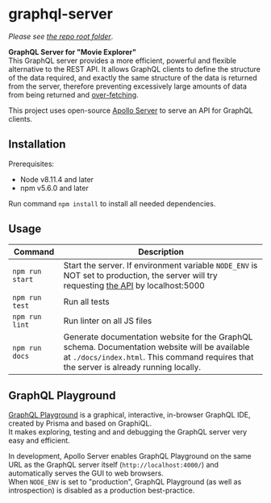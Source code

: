 # graphql-server
*Please see [the repo root folder](https://github.com/jesperlndk/react-graphql-nodejs-api-example-app)*.

**GraphQL Server for "Movie Explorer"**  
This GraphQL server provides a more efficient, powerful and flexible alternative to the REST API. It allows GraphQL clients to define the structure of the data required, and exactly the same structure of the data is returned from the server, therefore preventing excessively large amounts of data from being returned and [over-fetching](https://stackoverflow.com/questions/44564905/what-is-over-fetching-or-under-fetching).

This project uses open-source [Apollo Server](https://www.apollographql.com/docs/apollo-server/) to serve an API for GraphQL clients.

## Installation

Prerequisites:
* Node v8.11.4 and later
* npm v5.6.0 and later

Run command `npm install` to install all needed dependencies.

## Usage

| Command | Description |
|-----|-----|
| `npm run start` | Start the server. If environment variable `NODE_ENV` is NOT set to production, the server will try requesting [the API](https://github.com/jesperlndk/graphql-react-nodejs-demo-app/tree/master/api) by localhost:5000 |
| `npm run test` | Run all tests |
| `npm run lint` | Run linter on all JS files |
| `npm run docs` | Generate documentation website for the GraphQL schema. Documentation website will be available at `./docs/index.html`. This command requires that the server is already running locally. |

## GraphQL Playground

[GraphQL Playground](https://github.com/prisma/graphql-playground) is a graphical, interactive, in-browser GraphQL IDE, created by Prisma and based on GraphiQL.  
It makes exploring, testing and and debugging the GraphQL server very easy and efficient.

In development, Apollo Server enables GraphQL Playground on the same URL as the GraphQL server itself (`http://localhost:4000/`) and automatically serves the GUI to web browsers.  
When `NODE_ENV` is set to "production", GraphQL Playground (as well as introspection) is disabled as a production best-practice.
